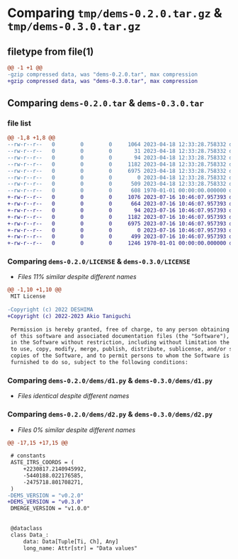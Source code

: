 # Comparing `tmp/dems-0.2.0.tar.gz` & `tmp/dems-0.3.0.tar.gz`

## filetype from file(1)

```diff
@@ -1 +1 @@
-gzip compressed data, was "dems-0.2.0.tar", max compression
+gzip compressed data, was "dems-0.3.0.tar", max compression
```

## Comparing `dems-0.2.0.tar` & `dems-0.3.0.tar`

### file list

```diff
@@ -1,8 +1,8 @@
--rw-r--r--   0        0        0     1064 2023-04-18 12:33:28.758332 dems-0.2.0/LICENSE
--rw-r--r--   0        0        0       31 2023-04-18 12:33:28.758332 dems-0.2.0/README.md
--rw-r--r--   0        0        0       94 2023-04-18 12:33:28.758332 dems-0.2.0/dems/__init__.py
--rw-r--r--   0        0        0     1182 2023-04-18 12:33:28.758332 dems-0.2.0/dems/d1.py
--rw-r--r--   0        0        0     6975 2023-04-18 12:33:28.758332 dems-0.2.0/dems/d2.py
--rw-r--r--   0        0        0        0 2023-04-18 12:33:28.758332 dems-0.2.0/dems/py.typed
--rw-r--r--   0        0        0      509 2023-04-18 12:33:28.758332 dems-0.2.0/pyproject.toml
--rw-r--r--   0        0        0      608 1970-01-01 00:00:00.000000 dems-0.2.0/PKG-INFO
+-rw-r--r--   0        0        0     1076 2023-07-16 10:46:07.957393 dems-0.3.0/LICENSE
+-rw-r--r--   0        0        0      664 2023-07-16 10:46:07.957393 dems-0.3.0/README.md
+-rw-r--r--   0        0        0       94 2023-07-16 10:46:07.957393 dems-0.3.0/dems/__init__.py
+-rw-r--r--   0        0        0     1182 2023-07-16 10:46:07.957393 dems-0.3.0/dems/d1.py
+-rw-r--r--   0        0        0     6975 2023-07-16 10:46:07.957393 dems-0.3.0/dems/d2.py
+-rw-r--r--   0        0        0        0 2023-07-16 10:46:07.957393 dems-0.3.0/dems/py.typed
+-rw-r--r--   0        0        0      499 2023-07-16 10:46:07.957393 dems-0.3.0/pyproject.toml
+-rw-r--r--   0        0        0     1246 1970-01-01 00:00:00.000000 dems-0.3.0/PKG-INFO
```

### Comparing `dems-0.2.0/LICENSE` & `dems-0.3.0/LICENSE`

 * *Files 11% similar despite different names*

```diff
@@ -1,10 +1,10 @@
 MIT License
 
-Copyright (c) 2022 DESHIMA
+Copyright (c) 2022-2023 Akio Taniguchi
 
 Permission is hereby granted, free of charge, to any person obtaining a copy
 of this software and associated documentation files (the "Software"), to deal
 in the Software without restriction, including without limitation the rights
 to use, copy, modify, merge, publish, distribute, sublicense, and/or sell
 copies of the Software, and to permit persons to whom the Software is
 furnished to do so, subject to the following conditions:
```

### Comparing `dems-0.2.0/dems/d1.py` & `dems-0.3.0/dems/d1.py`

 * *Files identical despite different names*

### Comparing `dems-0.2.0/dems/d2.py` & `dems-0.3.0/dems/d2.py`

 * *Files 0% similar despite different names*

```diff
@@ -17,15 +17,15 @@
 
 # constants
 ASTE_ITRS_COORDS = (
     +2230817.2140945992,
     -5440188.022176585,
     -2475718.801708271,
 )
-DEMS_VERSION = "v0.2.0"
+DEMS_VERSION = "v0.3.0"
 DMERGE_VERSION = "v1.0.0"
 
 
 @dataclass
 class Data_:
     data: Data[Tuple[Ti, Ch], Any]
     long_name: Attr[str] = "Data values"
```

